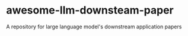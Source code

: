 # awesome-llm-downsteam-paper
A repository for large language model's downstream application papers
